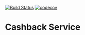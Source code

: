 [![Build Status](https://travis-ci.org/stanislavryzhikov/cashback.svg?branch=master)](https://travis-ci.org/stanislavryzhikov/cashback)
[![codecov](https://codecov.io/gh/stanislavryzhikov/cashback/branch/master/graph/badge.svg)](https://codecov.io/gh/stanislavryzhikov/cashback)

# Cashback Service